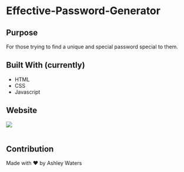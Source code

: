 # Effective-Password-Generator

## Purpose
For those trying to find a unique and special password special to them.

## Built With (currently)
* HTML
* CSS
* Javascript

## Website
<a href="https://aishels.github.io/effective-password-generator/"><img src=https://i.imgur.com/U1Fu7lc.jpg></a>
<br>
<br>

## Contribution
Made with ♥ by Ashley Waters
